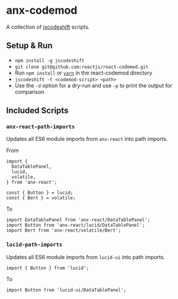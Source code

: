 # anx-codemod

A collection of [jscodeshift] scripts.

## Setup & Run

- `npm install -g jscodeshift`
- `git clone git@github.com:reactjs/react-codemod.git`
- Run `npm install` or [`yarn`](yarn) in the react-codemod directory
- `jscodeshift -t <codemod-script> <path>`
- Use the `-d` option for a dry-run and use `-p` to print the output for
  comparison

## Included Scripts

### `anx-react-path-imports`

Updates all ES6 module imports from `anx-react` into path imports.

From

```
import {
  DataTablePanel,
  lucid,
  volatile,
} from 'anx-react';

const { Button } = lucid;
const { Bert } = volatile;
```

To

```
import DataTablePanel from 'anx-react/DataTablePanel';
import Button from 'anx-react/lucid/DataTablePanel';
import Bert from 'anx-react/volatile/Bert';
```

### `lucid-path-imports`

Updates all ES6 module imports from `lucid-ui` into path imports.

```
import { Button } from 'lucid';
```

To

```
import Button from 'lucid-ui/DataTablePanel';
```

[jscodeshift]: https://github.com/facebook/jscodeshift
[yarn]: https://yarnpkg.com/en/
